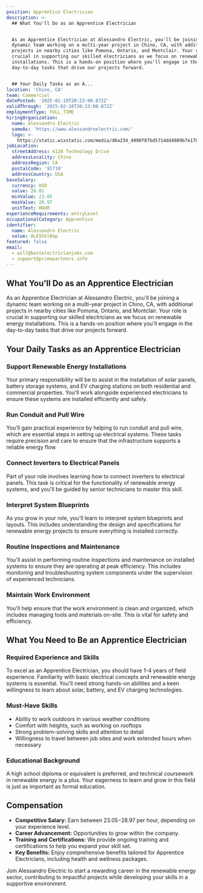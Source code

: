 ```yaml
---
position: Apprentice Electrician
description: >-
  ## What You'll Do as an Apprentice Electrician


  As an Apprentice Electrician at Alessandro Electric, you'll be joining a
  dynamic team working on a multi-year project in Chino, CA, with additional
  projects in nearby cities like Pomona, Ontario, and Montclair. Your role is
  crucial in supporting our skilled electricians as we focus on renewable energy
  installations. This is a hands-on position where you'll engage in the
  day-to-day tasks that drive our projects forward. 


  ## Your Daily Tasks as an A...
location: 'Chino, CA'
team: Commercial
datePosted: '2025-01-19T20:23:00.872Z'
validThrough: '2025-02-18T20:23:00.872Z'
employmentType: FULL_TIME
hiringOrganization:
  name: Alessandro Electric
  sameAs: 'https://www.alessandroelectric.com/'
  logo: >-
    https://static.wixstatic.com/media/d6a234_4090f87bd5714dd4989b7e178087d534~mv2.png/v1/crop/x_5,y_0,w_953,h_187/fill/w_810,h_158,al_c,q_85,usm_0.66_1.00_0.01,enc_avif,quality_auto/AEI_Font_gif-color_edited.png
jobLocation:
  streetAddress: 4138 Technology Drive
  addressLocality: Chino
  addressRegion: CA
  postalCode: '91710'
  addressCountry: USA
baseSalary:
  currency: USD
  value: 26.01
  minValue: 23.05
  maxValue: 28.97
  unitText: HOUR
experienceRequirements: entryLevel
occupationalCategory: Apprentice
identifier:
  name: Alessandro Electric
  value: ALEShkl0ep
featured: false
email:
  - will@bestelectricianjobs.com
  - support@primepartners.info
---
```




## What You'll Do as an Apprentice Electrician

As an Apprentice Electrician at Alessandro Electric, you'll be joining a dynamic team working on a multi-year project in Chino, CA, with additional projects in nearby cities like Pomona, Ontario, and Montclair. Your role is crucial in supporting our skilled electricians as we focus on renewable energy installations. This is a hands-on position where you'll engage in the day-to-day tasks that drive our projects forward. 

## Your Daily Tasks as an Apprentice Electrician

### Support Renewable Energy Installations

Your primary responsibility will be to assist in the installation of solar panels, battery storage systems, and EV charging stations on both residential and commercial properties. You'll work alongside experienced electricians to ensure these systems are installed efficiently and safely.

### Run Conduit and Pull Wire

You'll gain practical experience by helping to run conduit and pull wire, which are essential steps in setting up electrical systems. These tasks require precision and care to ensure that the infrastructure supports a reliable energy flow.

### Connect Inverters to Electrical Panels

Part of your role involves learning how to connect inverters to electrical panels. This task is critical for the functionality of renewable energy systems, and you'll be guided by senior technicians to master this skill.

### Interpret System Blueprints

As you grow in your role, you'll learn to interpret system blueprints and layouts. This includes understanding the design and specifications for renewable energy projects to ensure everything is installed correctly.

### Routine Inspections and Maintenance

You'll assist in performing routine inspections and maintenance on installed systems to ensure they are operating at peak efficiency. This includes monitoring and troubleshooting system components under the supervision of experienced technicians.

### Maintain Work Environment

You'll help ensure that the work environment is clean and organized, which includes managing tools and materials on-site. This is vital for safety and efficiency.

## What You Need to Be an Apprentice Electrician

### Required Experience and Skills

To excel as an Apprentice Electrician, you should have 1-4 years of field experience. Familiarity with basic electrical concepts and renewable energy systems is essential. You'll need strong hands-on abilities and a keen willingness to learn about solar, battery, and EV charging technologies.

### Must-Have Skills

- Ability to work outdoors in various weather conditions
- Comfort with heights, such as working on rooftops
- Strong problem-solving skills and attention to detail
- Willingness to travel between job sites and work extended hours when necessary

### Educational Background

A high school diploma or equivalent is preferred, and technical coursework in renewable energy is a plus. Your eagerness to learn and grow in this field is just as important as formal education.

## Compensation

- **Competitive Salary:** Earn between $23.05-$28.97 per hour, depending on your experience level.
- **Career Advancement:** Opportunities to grow within the company.
- **Training and Certifications:** We provide ongoing training and certifications to help you expand your skill set.
- **Key Benefits:** Enjoy comprehensive benefits tailored for Apprentice Electricians, including health and wellness packages.

Join Alessandro Electric to start a rewarding career in the renewable energy sector, contributing to impactful projects while developing your skills in a supportive environment.